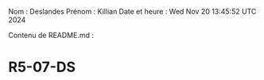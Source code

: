 Nom : Deslandes
Prénom : Killian
Date et heure : Wed Nov 20 13:45:52 UTC 2024

Contenu de README.md :
# R5-07-DS